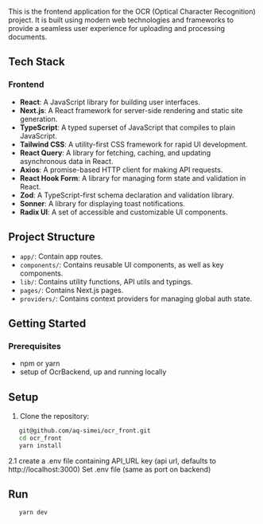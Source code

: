 This is the frontend application for the OCR (Optical Character Recognition) project. It is built using modern web technologies and frameworks to provide a seamless user experience for uploading and processing documents.

## Tech Stack

### Frontend

- **React**: A JavaScript library for building user interfaces.
- **Next.js**: A React framework for server-side rendering and static site generation.
- **TypeScript**: A typed superset of JavaScript that compiles to plain JavaScript.
- **Tailwind CSS**: A utility-first CSS framework for rapid UI development.
- **React Query**: A library for fetching, caching, and updating asynchronous data in React.
- **Axios**: A promise-based HTTP client for making API requests.
- **React Hook Form**: A library for managing form state and validation in React.
- **Zod**: A TypeScript-first schema declaration and validation library.
- **Sonner**: A library for displaying toast notifications.
- **Radix UI**: A set of accessible and customizable UI components.

## Project Structure

- `app/`: Contain app routes.
- `components/`: Contains reusable UI components, as well as key components.
- `lib/`: Contains utility functions, API utils and typings.
- `pages/`: Contains Next.js pages.
- `providers/`: Contains context providers for managing global auth state.

## Getting Started

### Prerequisites

- npm or yarn
- setup of OcrBackend, up and running locally

## Setup
1. Clone the repository:
```bash
   git@github.com/aq-simei/ocr_front.git
   cd ocr_front
   yarn install
```
  2.1 create a .env file containing API_URL key (api url, defaults to http://localhost:3000)
  Set .env file (same as port on backend)

## Run
```bash
   yarn dev
```

